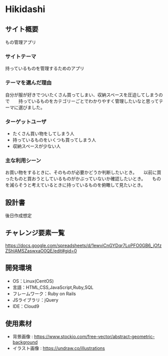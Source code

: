 # Hikidashi

## サイト概要
もの管理アプリ

### サイトテーマ
持っているものを管理するためのアプリ

### テーマを選んだ理由
自分が服が好きでついたくさん買ってしまい、収納スペースを圧迫してしまうので　　持っているものをカテゴリーごとでわかりやすく管理したいなと思ってテーマに選びました。

### ターゲットユーザ
- たくさん買い物をしてしまう人
- 持っているものをいくつも買ってしまう人
- 収納スペースが少ない人

### 主な利用シーン
お買い物をするときに、そのものが必要かどうか判断したいとき。　　以前に買ったものと買おうとしているものがかぶっていないか確認したいとき。　　ものを減らそうと考えているときに持っているものを俯瞰して見たいとき。

## 設計書
後日作成想定

## チャレンジ要素一覧
https://docs.google.com/spreadsheets/d/1ewviCnGYDqr7LoPFO0GB6_jOfzZShlAMSZaswxaO0QE/edit#gid=0

## 開発環境
- OS：Linux(CentOS)
- 言語：HTML,CSS,JavaScript,Ruby,SQL
- フレームワーク：Ruby on Rails
- JSライブラリ：jQuery
- IDE：Cloud9

## 使用素材
- 背景画像 : https://www.stockio.com/free-vector/abstract-geometric-background
- イラスト画像 : https://undraw.co/illustrations
